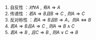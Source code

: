 1. 自反性 ：$对 \forall A \ , \ 有 A \Rightarrow A$ 
2. 传递性 ：$若A \Rightarrow B 且 B \Rightarrow C \ ,\  则A \Rightarrow C$
3. 反对称性 ：$若A \Rightarrow B 且 B \Rightarrow A ，则A \Leftrightarrow B$
4. $若 A \Rightarrow B 且 A \Rightarrow C \ , \ 则A \Rightarrow B \wedge C$
5. $若 A \Rightarrow B \ , \ 且 C \Rightarrow B \ , \ 则A \vee C \Rightarrow B$